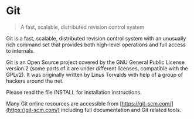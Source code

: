 # Git

> A fast, scalable, distributed revision control system

Git is a fast, scalable, distributed revision control system with an unusually rich command set that provides both high-level operations and full access to internals.

Git is an Open Source project covered by the GNU General Public License version 2 (some parts of it are under different licenses, compatible with the GPLv2). It was originally written by Linus Torvalds with help of a group of hackers around the net.

Please read the file INSTALL for installation instructions.

Many Git online resources are accessible from [https://git-scm.com/](https://git-scm.com/) including full documentation and Git related tools.
